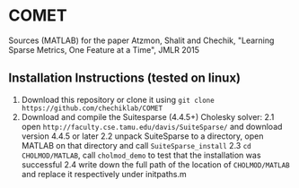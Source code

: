# COMET
Sources (MATLAB) for the paper Atzmon, Shalit and Chechik, "Learning Sparse Metrics, One Feature at a Time", JMLR 2015

## Installation Instructions (tested on linux)
1. Download this repository or clone it using `git clone https://github.com/chechiklab/COMET`
2. Download and compile the Suitesparse (4.4.5+) Cholesky solver:
2.1 open `http://faculty.cse.tamu.edu/davis/SuiteSparse/` and download version 4.4.5 or later
2.2 unpack SuiteSparse to a directory, open MATLAB on that directory and call `SuiteSparse_install`
2.3 `cd CHOLMOD/MATLAB`, call `cholmod_demo` to test that the installation was successful
2.4 write down the full path of the location of `CHOLMOD/MATLAB` and replace it respectively under initpaths.m




